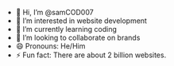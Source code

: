 - 👋 Hi, I’m @samCOD007
- 👀 I’m interested in website development
- 🌱 I’m currently learning coding
- 💞️ I’m looking to collaborate on brands
- 😄 Pronouns: He/Him
- ⚡ Fun fact: There are about 2 billion websites.

<!---
samCOD007/samCOD007 is a ✨ special ✨ repository because its `README.md` (this file) appears on your GitHub profile.
You can click the Preview link to take a look at your changes.
--->
